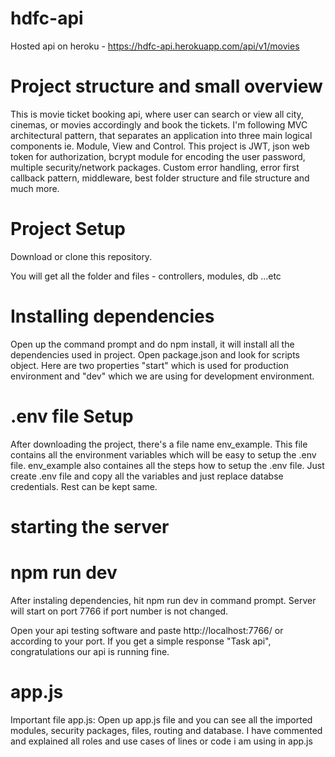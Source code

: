 # hdfc-api
Hosted api on heroku - https://hdfc-api.herokuapp.com/api/v1/movies

# Project structure and small overview
This is movie ticket booking api, where user can search or view all city, cinemas, or movies accordingly and book the tickets. 
I'm following MVC architectural pattern, that separates an application into three main logical components ie. Module, View and Control. 
This project is JWT, json web token for authorization, bcrypt module for encoding the user password, multiple security/network packages.
Custom error handling, error first callback pattern, middleware, best folder structure and file structure and much more.

# Project Setup
Download or clone this repository.

You will get all the folder and files - controllers, modules, db ...etc

# Installing dependencies
Open up the command prompt and do npm install, it will install all the dependencies used in project.
Open package.json and look for scripts object. Here are two properties "start" which is used for production environment and "dev" which we are using for development environment.

# .env file Setup
After downloading the project, there's a file name env_example. This file contains all the environment variables which will be easy to setup the .env file.
env_example also containes all the steps how to setup the .env file. Just create .env file and copy all the variables and just replace databse credentials. Rest can be kept same.

# starting the server
# npm run dev
After instaling dependencies, hit npm run dev in command prompt. Server will start on port 7766 if port number is not changed.

Open your api testing software and paste http://localhost:7766/ or according to your port. If you get a simple response "Task api", congratulations our api is running fine.

# app.js
Important file app.js: Open up app.js file and you can see all the imported modules, security packages, files, routing and database. I have commented and explained all roles and use cases of lines or code i am using in app.js



